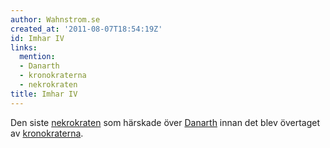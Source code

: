 ```yaml
---
author: Wahnstrom.se
created_at: '2011-08-07T18:54:19Z'
id: Imhar IV
links:
  mention:
  - Danarth
  - kronokraterna
  - nekrokraten
title: Imhar IV
---
```


Den siste [nekrokraten] som härskade över [Danarth] innan det blev övertaget av [kronokraterna].

  [nekrokraten]: nekrokraten
  [Danarth]: Danarth
  [kronokraterna]: kronokraterna
